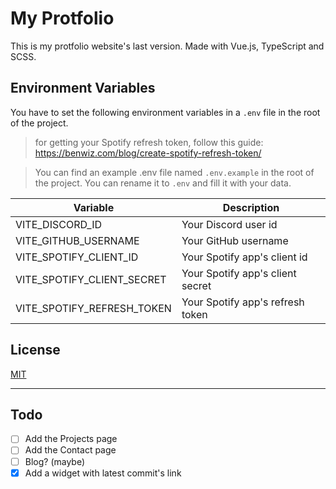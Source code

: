 # My Protfolio

This is my protfolio website's last version. Made with Vue.js, TypeScript and SCSS.

## Environment Variables

You have to set the following environment variables in a `.env` file in the root of the project.

> for getting your Spotify refresh token, follow this guide:
> https://benwiz.com/blog/create-spotify-refresh-token/

> You can find an example .env file named `.env.example` in the root of the project.
> You can rename it to `.env` and fill it with your data.

| Variable | Description |
| --- | --- |
| VITE_DISCORD_ID | Your Discord user id |
| VITE_GITHUB_USERNAME | Your GitHub username |
| VITE_SPOTIFY_CLIENT_ID | Your Spotify app's client id |
| VITE_SPOTIFY_CLIENT_SECRET | Your Spotify app's client secret |
| VITE_SPOTIFY_REFRESH_TOKEN | Your Spotify app's refresh token |

## License

[MIT](https://choosealicense.com/licenses/mit/)

---

## Todo

- [ ] Add the Projects page
- [ ] Add the Contact page
- [ ] Blog? (maybe)
- [X] Add a widget with latest commit's link